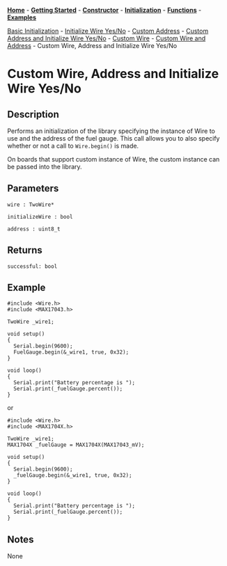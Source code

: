 [**Home**](https://porrey.github.io/max1704x) -
[**Getting Started**](https://porrey.github.io/max1704x/getting-started) -
[**Constructor**](https://porrey.github.io/max1704x/constructor) - 
[**Initialization**](https://porrey.github.io/max1704x/initialization) - 
[**Functions**](https://porrey.github.io/max1704x/functions) -
[**Examples**](https://porrey.github.io/max1704x/examples)

[Basic Initialization](https://porrey.github.io/max1704x/initialization/basic) -
[Initialize Wire Yes/No](https://porrey.github.io/max1704x/initialization/initialize-wire-yes-no) -
[Custom Address](https://porrey.github.io/max1704x/initialization/custom-address) -
[Custom Address and Initialize Wire Yes/No](https://porrey.github.io/max1704x/initialization/custom-address-initialize-wire-yes-no) -
[Custom Wire](https://porrey.github.io/max1704x/initialization/custom-wire) -
[Custom Wire and Address](https://porrey.github.io/max1704x/initialization/custom-wire-address) -
Custom Wire, Address and Initialize Wire Yes/No

# Custom Wire, Address and Initialize Wire Yes/No
## Description
Performs an initialization of the library specifying the instance of Wire to use and the address of the fuel gauge. This call allows you to also specify whether or not a call to `Wire.begin()` is made. 

On boards that support custom instance of Wire, the custom instance can be passed into the library. 

## Parameters
`wire : TwoWire*`

`initializeWire : bool`

`address : uint8_t`

## Returns
`successful: bool`

## Example
	#include <Wire.h>
	#include <MAX17043.h>

	TwoWire _wire1;

	void setup()
	{
	  Serial.begin(9600);
	  FuelGauge.begin(&_wire1, true, 0x32);
	}

	void loop()
	{
	  Serial.print("Battery percentage is ");
	  Serial.print(_fuelGauge.percent());
	}

or

	#include <Wire.h>
	#include <MAX1704X.h>

	TwoWire _wire1;
	MAX1704X _fuelGauge = MAX1704X(MAX17043_mV); 

	void setup()
	{
	  Serial.begin(9600);
	  _fuelGauge.begin(&_wire1, true, 0x32);
	}

	void loop()
	{
	  Serial.print("Battery percentage is ");
	  Serial.print(_fuelGauge.percent());
	}
  
## Notes
None